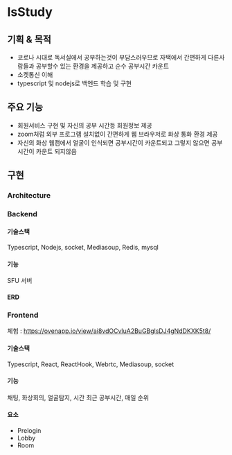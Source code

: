# IsStudy


## 기획 & 목적
- 코로나 시대로 독서실에서 공부하는것이 부담스러우므로 자택에서 간편하게 다른사람들과 공부할수 있는 환경을 제공하고 순수 공부시간 카운트
- 소켓통신 이해
- typescript 및 nodejs로 백엔드 학습 및 구현


## 주요 기능
- 회원서비스 구현 및 자신의 공부 시간등 회원정보 제공
- zoom처럼 외부 프로그램 설치없이 간편하게 웹 브라우저로 화상 통화 환경 제공
- 자신의 화상 웹캠에서 얼굴이 인식되면 공부시간이 카운트되고 그렇지 않으면 공부시간이 카운트 되지않음


## 구현
### Architecture


### Backend
#### 기술스택
Typescript, Nodejs, socket, Mediasoup, Redis, mysql 

#### 기능
SFU 서버 

#### ERD







### Frontend
체험 : https://ovenapp.io/view/ai8vdOCvluA2BuGBglsDJ4gNdDKXK5t8/ 
 
#### 기술스택
Typescript, React, ReactHook, Webrtc, Mediasoup, socket 

#### 기능
채팅, 화상회의, 얼굴탐지, 시간 
최근 공부시간, 매일 순위 

#### 요소
- Prelogin
- Lobby
- Room
